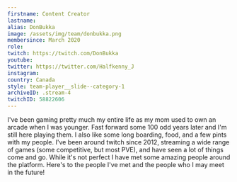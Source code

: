 ```yaml
---
firstname: Content Creator
lastname: 
alias: DonBukka
image: /assets/img/team/donbukka.png
membersince: March 2020
role:
twitch: https://twitch.com/DonBukka
youtube:
twitter: https://twitter.com/Halfkenny_J
instagram: 
country: Canada
style: team-player__slide--category-1
archiveID: .stream-4
twitchID: 58822606 
---
```

I've been gaming pretty much my entire life as my mom used to own an arcade when I was younger. Fast forward some 100 odd years later and I'm still here playing them. I also like some long boarding, food, and a few pints with my people. I've been around twitch since 2012, streaming a wide range of games (some competitive, but most PVE), and have seen a lot of things come and go. While it's not perfect I have met some amazing people around the platform. Here's to the people I've met and the people who I may meet in the future! 